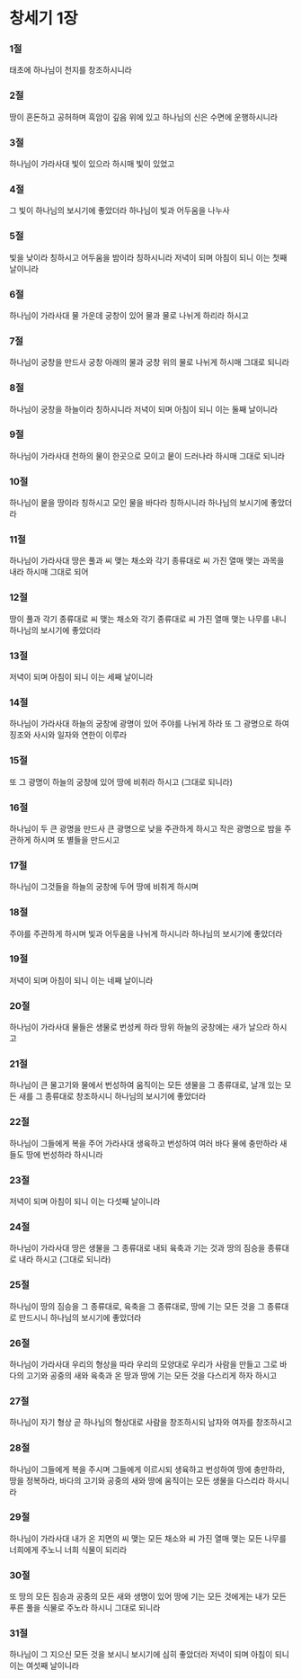 # 창세기 1장

### 1절
태초에 하나님이 천지를 창조하시니라

### 2절
땅이 혼돈하고 공허하며 흑암이 깊음 위에 있고 하나님의 신은 수면에 운행하시니라

### 3절
하나님이 가라사대 빛이 있으라 하시매 빛이 있었고

### 4절
그 빛이 하나님의 보시기에 좋았더라 하나님이 빛과 어두움을 나누사

### 5절
빛을 낮이라 칭하시고 어두움을 밤이라 칭하시니라 저녁이 되며 아침이 되니 이는 첫째 날이니라

### 6절
하나님이 가라사대 물 가운데 궁창이 있어 물과 물로 나뉘게 하리라 하시고

### 7절
하나님이 궁창을 만드사 궁창 아래의 물과 궁창 위의 물로 나뉘게 하시매 그대로 되니라

### 8절
하나님이 궁창을 하늘이라 칭하시니라 저녁이 되며 아침이 되니 이는 둘째 날이니라

### 9절
하나님이 가라사대 천하의 물이 한곳으로 모이고 뭍이 드러나라 하시매 그대로 되니라

### 10절
하나님이 뭍을 땅이라 칭하시고 모인 물을 바다라 칭하시니라 하나님의 보시기에 좋았더라

### 11절
하나님이 가라사대 땅은 풀과 씨 맺는 채소와 각기 종류대로 씨 가진 열매 맺는 과목을 내라 하시매 그대로 되어

### 12절
땅이 풀과 각기 종류대로 씨 맺는 채소와 각기 종류대로 씨 가진 열매 맺는 나무를 내니 하나님의 보시기에 좋았더라

### 13절
저녁이 되며 아침이 되니 이는 세째 날이니라

### 14절
하나님이 가라사대 하늘의 궁창에 광명이 있어 주야를 나뉘게 하라 또 그 광명으로 하여 징조와 사시와 일자와 연한이 이루라

### 15절
또 그 광명이 하늘의 궁창에 있어 땅에 비취라 하시고 (그대로 되니라)

### 16절
하나님이 두 큰 광명을 만드사 큰 광명으로 낮을 주관하게 하시고 작은 광명으로 밤을 주관하게 하시며 또 별들을 만드시고

### 17절
하나님이 그것들을 하늘의 궁창에 두어 땅에 비취게 하시며

### 18절
주야를 주관하게 하시며 빛과 어두움을 나뉘게 하시니라 하나님의 보시기에 좋았더라

### 19절
저녁이 되며 아침이 되니 이는 네째 날이니라

### 20절
하나님이 가라사대 물들은 생물로 번성케 하라 땅위 하늘의 궁창에는 새가 날으라 하시고

### 21절
하나님이 큰 물고기와 물에서 번성하여 움직이는 모든 생물을 그 종류대로, 날개 있는 모든 새를 그 종류대로 창조하시니 하나님의 보시기에 좋았더라

### 22절
하나님이 그들에게 복을 주어 가라사대 생육하고 번성하여 여러 바다 물에 충만하라 새들도 땅에 번성하라 하시니라

### 23절
저녁이 되며 아침이 되니 이는 다섯째 날이니라

### 24절
하나님이 가라사대 땅은 생물을 그 종류대로 내되 육축과 기는 것과 땅의 짐승을 종류대로 내라 하시고 (그대로 되니라)

### 25절
하나님이 땅의 짐승을 그 종류대로, 육축을 그 종류대로, 땅에 기는 모든 것을 그 종류대로 만드시니 하나님의 보시기에 좋았더라

### 26절
하나님이 가라사대 우리의 형상을 따라 우리의 모양대로 우리가 사람을 만들고 그로 바다의 고기와 공중의 새와 육축과 온 땅과 땅에 기는 모든 것을 다스리게 하자 하시고

### 27절
하나님이 자기 형상 곧 하나님의 형상대로 사람을 창조하시되 남자와 여자를 창조하시고

### 28절
하나님이 그들에게 복을 주시며 그들에게 이르시되 생육하고 번성하여 땅에 충만하라, 땅을 정복하라, 바다의 고기와 공중의 새와 땅에 움직이는 모든 생물을 다스리라 하시니라

### 29절
하나님이 가라사대 내가 온 지면의 씨 맺는 모든 채소와 씨 가진 열매 맺는 모든 나무를 너희에게 주노니 너희 식물이 되리라

### 30절
또 땅의 모든 짐승과 공중의 모든 새와 생명이 있어 땅에 기는 모든 것에게는 내가 모든 푸른 풀을 식물로 주노라 하시니 그대로 되니라

### 31절
하나님이 그 지으신 모든 것을 보시니 보시기에 심히 좋았더라 저녁이 되며 아침이 되니 이는 여섯째 날이니라
